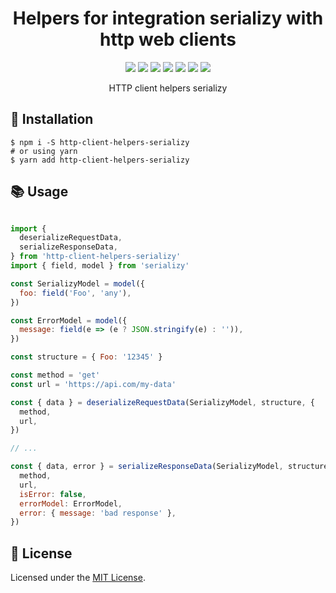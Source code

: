 <div align="center">

  <h1>Helpers for integration serializy with http web clients </h1>

  [![](https://img.shields.io/badge/license-MIT-red.svg)](./LICENSE)
  [![](https://img.shields.io/npm/v/http-client-helpers-serializy.svg)](https://www.npmjs.com/package/http-client-helpers-serializy)
  [![](https://img.shields.io/travis/acacode/http-client-helpers-serializy.svg)](https://travis-ci.org/acacode/http-client-helpers-serializy)
  [![](https://www.codefactor.io/repository/github/acacode/http-client-helpers-serializy/badge/master)](https://www.codefactor.io/repository/github/acacode/http-client-helpers-serializy/overview/master)
  [![](https://img.shields.io/npm/dm/http-client-helpers-serializy.svg)](http://npm-stat.com/charts.html?package=http-client-helpers-serializy)
  [![](https://badgen.net/bundlephobia/min/http-client-helpers-serializy)](https://bundlephobia.com/result?p=http-client-helpers-serializy)
  [![](https://badgen.net/bundlephobia/minzip/http-client-helpers-serializy)](https://bundlephobia.com/result?p=http-client-helpers-serializy)

  <p>
    HTTP client helpers serializy
  </p>
</div>

## 🚀 Installation

    $ npm i -S http-client-helpers-serializy
    # or using yarn
    $ yarn add http-client-helpers-serializy

## 📚 Usage  

```js

import {
  deserializeRequestData,
  serializeResponseData,
} from 'http-client-helpers-serializy'
import { field, model } from 'serializy'

const SerializyModel = model({
  foo: field('Foo', 'any'),
})

const ErrorModel = model({
  message: field(e => (e ? JSON.stringify(e) : '')),
})

const structure = { Foo: '12345' }

const method = 'get'
const url = 'https://api.com/my-data'

const { data } = deserializeRequestData(SerializyModel, structure, {
  method,
  url,
})

// ...

const { data, error } = serializeResponseData(SerializyModel, structure, {
  method,
  url,
  isError: false,
  errorModel: ErrorModel,
  error: { message: 'bad response' },
})
```  

## 📝 License

Licensed under the [MIT License](./LICENSE).

